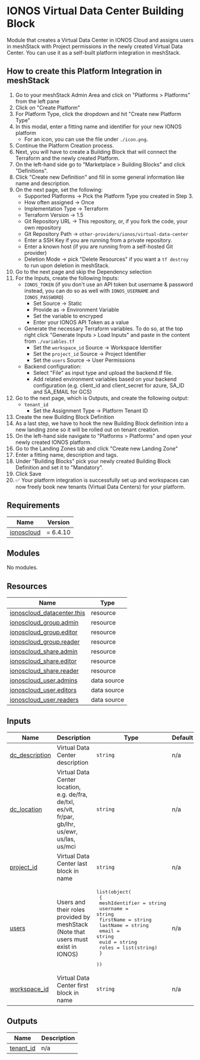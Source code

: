 # IONOS Virtual Data Center Building Block

Module that creates a Virtual Data Center in IONOS Cloud and assigns users in meshStack with Project permissions
in the newly created Virtual Data Center.
You can use it as a self-built platform integration in meshStack.

## How to create this Platform Integration in meshStack

1. Go to your meshStack Admin Area and click on "Platforms > Platforms" from the left pane
2. Click on "Create Platform"
3. For Platform Type, click the dropdown and hit "Create new Platform Type"
4. In this modal, enter a fitting name and identifier for your new IONOS platform
   - For an icon, you can use the file under `./icon.png`.
5. Continue the Platform Creation process.
6. Next, you will have to create a Building Block that will connect the Terraform and the newly created Platform.
7. On the left-hand side go to "Marketplace > Building Blocks" and click "Definitions".
8. Click "Create new Definition" and fill in some general information like name and description.
9. On the next page, set the following:
   - Supported Platforms -> Pick the Platform Type you created in Step 3.
   - How often assigned -> Once
   - Implementation Type -> Terraform
   - Terraform Version -> 1.5
   - Git Repository URL -> This repository, or, if you fork the code, your own repository
   - Git Repository Path -> `other-providers/ionos/virtual-data-center`
   - Enter a SSH Key if you are running from a private repository.
   - Enter a known host (if you are running from a self-hosted Git provider)
   - Deletion Mode -> pick "Delete Resources" if you want a `tf destroy` to run upon deletion in meshStack.
10. Go to the next page and skip the Dependency selection
11. For the Inputs, create the following Inputs:
    - `IONOS_TOKEN` (if you don't use an API token but username & password instead,
      you can do so as well with `IONOS_USERNAME` and `IONOS_PASSWORD`)
      - Set Source -> Static
      - Provide as -> Environment Variable
      - Set the variable to encryped
      - Enter your IONOS API Token as a value
    - Generate the necessary Terraform variables.
      To do so, at the top right click "Generate Inputs > Load Inputs" and paste in the content
      from `./variables.tf`
      - Set the `workspace_id` Source -> Workspace Identifier
      - Set the `project_id` Source -> Project Identifier
      - Set the `users` Source -> User Permissions
    - Backend configuration:
       - Select "File" as input type and upload the backend.tf file.
       - Add related environment variables based on your backend configuration (e.g. client_id and client_secret for azure, SA_ID and SA_EMAIL for GCS)
12. Go to the next page, which is Outputs, and create the following output:
    - `tenant_id`
      - Set the Assignment Type -> Platform Tenant ID
13. Create the new Building Block Definition
14. As a last step, we have to hook the new Building Block definition into a new landing zone so it will be rolled out on tenant creation.
15. On the left-hand side navigate to "Platforms > Platforms" and open your newly created IONOS platform.
16. Go to the Landing Zones tab and click "Create new Landing Zone"
17. Enter a fitting name, description and tags.
18. Under "Building Blocks" pick your newly created Building Block Definition and set it to "Mandatory".
19. Click Save
20. ✅ Your platform integration is successfully set up and workspaces can now freely book new tenants (Virtual Data Centers)
    for your platform.

<!-- BEGIN_TF_DOCS -->
## Requirements

| Name | Version |
|------|---------|
| <a name="requirement_ionoscloud"></a> [ionoscloud](#requirement\_ionoscloud) | = 6.4.10 |

## Modules

No modules.

## Resources

| Name | Type |
|------|------|
| [ionoscloud_datacenter.this](https://registry.terraform.io/providers/ionos-cloud/ionoscloud/6.4.10/docs/resources/datacenter) | resource |
| [ionoscloud_group.admin](https://registry.terraform.io/providers/ionos-cloud/ionoscloud/6.4.10/docs/resources/group) | resource |
| [ionoscloud_group.editor](https://registry.terraform.io/providers/ionos-cloud/ionoscloud/6.4.10/docs/resources/group) | resource |
| [ionoscloud_group.reader](https://registry.terraform.io/providers/ionos-cloud/ionoscloud/6.4.10/docs/resources/group) | resource |
| [ionoscloud_share.admin](https://registry.terraform.io/providers/ionos-cloud/ionoscloud/6.4.10/docs/resources/share) | resource |
| [ionoscloud_share.editor](https://registry.terraform.io/providers/ionos-cloud/ionoscloud/6.4.10/docs/resources/share) | resource |
| [ionoscloud_share.reader](https://registry.terraform.io/providers/ionos-cloud/ionoscloud/6.4.10/docs/resources/share) | resource |
| [ionoscloud_user.admins](https://registry.terraform.io/providers/ionos-cloud/ionoscloud/6.4.10/docs/data-sources/user) | data source |
| [ionoscloud_user.editors](https://registry.terraform.io/providers/ionos-cloud/ionoscloud/6.4.10/docs/data-sources/user) | data source |
| [ionoscloud_user.readers](https://registry.terraform.io/providers/ionos-cloud/ionoscloud/6.4.10/docs/data-sources/user) | data source |

## Inputs

| Name | Description | Type | Default | Required |
|------|-------------|------|---------|:--------:|
| <a name="input_dc_description"></a> [dc\_description](#input\_dc\_description) | Virtual Data Center description | `string` | n/a | yes |
| <a name="input_dc_location"></a> [dc\_location](#input\_dc\_location) | Virtual Data Center location, e.g. de/fra, de/txl, es/vit, fr/par, gb/lhr, us/ewr, us/las, us/mci | `string` | n/a | yes |
| <a name="input_project_id"></a> [project\_id](#input\_project\_id) | Virtual Data Center last block in name | `string` | n/a | yes |
| <a name="input_users"></a> [users](#input\_users) | Users and their roles provided by meshStack (Note that users must exist in IONOS) | <pre>list(object(<br>    {<br>      meshIdentifier = string<br>      username       = string<br>      firstName      = string<br>      lastName       = string<br>      email          = string<br>      euid           = string<br>      roles          = list(string)<br>    }<br>  ))</pre> | n/a | yes |
| <a name="input_workspace_id"></a> [workspace\_id](#input\_workspace\_id) | Virtual Data Center first block in name | `string` | n/a | yes |

## Outputs

| Name | Description |
|------|-------------|
| <a name="output_tenant_id"></a> [tenant\_id](#output\_tenant\_id) | n/a |
<!-- END_TF_DOCS -->